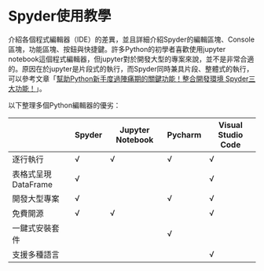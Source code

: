# Spyder使用教學

介紹各個程式編輯器（IDE）的差異，並且詳細介紹Spyder的編輯區塊、Console區塊，功能區塊、按鈕與快捷鍵。許多Python的初學者喜歡使用jupyter notebook這個程式編輯器，但jupyter對於開發大型的專案來說，並不是非常合適的。原因在於jupyter是片段式的執行，而Spyder同時兼具片段、整體式的執行，可以參考文章「[幫助Python新手度過陣痛期的關鍵功能！整合開發環境 Spyder三大功能！](https://medium.com/%E8%AA%A4%E9%97%96%E6%95%B8%E6%93%9A%E5%8F%A2%E6%9E%97%E7%9A%84%E5%95%86%E7%AE%A1%E4%BA%BAzino/%E5%B9%AB%E5%8A%A9python%E6%96%B0%E6%89%8B%E5%BA%A6%E9%81%8E%E9%99%A3%E7%97%9B%E6%9C%9F%E7%9A%84%E9%97%9C%E9%8D%B5%E5%8A%9F%E8%83%BD-%E6%95%B4%E5%90%88%E9%96%8B%E7%99%BC%E7%92%B0%E5%A2%83-spyder%E4%B8%89%E5%A4%A7%E5%8A%9F%E8%83%BD-619f43ea0e8f)」。

以下整理多個Python編輯器的優劣：

|    | Spyder  | Jupyter Notebook  | Pycharm  | Visual Studio Code  |
|  ----  | ----  | ----  | ----  | ----  |
| 逐行執行  | √ | √  |  √ | √  |
| 表格式呈現DataFrame  |  √ |   |   |  √ |
| 開發大型專案  | √  |   |  √ | √  |
| 免費開源  | √  |√   |   |   √|
| 一鍵式安裝套件  |   |   |  √ |   |
| 支援多種語言  |   |   |   |  √ |
